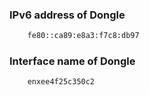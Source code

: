 ### IPv6 address of Dongle
```bash
    fe80::ca89:e8a3:f7c8:db97
```
### Interface name of Dongle
```bash
    enxee4f25c350c2
```